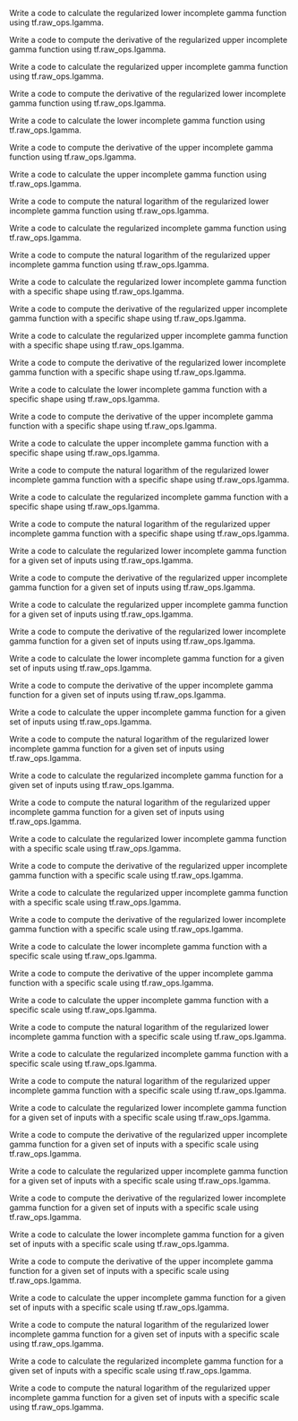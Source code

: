 Write a code to calculate the regularized lower incomplete gamma function using tf.raw_ops.Igamma.

Write a code to compute the derivative of the regularized upper incomplete gamma function using tf.raw_ops.Igamma.

Write a code to calculate the regularized upper incomplete gamma function using tf.raw_ops.Igamma.

Write a code to compute the derivative of the regularized lower incomplete gamma function using tf.raw_ops.Igamma.

Write a code to calculate the lower incomplete gamma function using tf.raw_ops.Igamma.

Write a code to compute the derivative of the upper incomplete gamma function using tf.raw_ops.Igamma.

Write a code to calculate the upper incomplete gamma function using tf.raw_ops.Igamma.

Write a code to compute the natural logarithm of the regularized lower incomplete gamma function using tf.raw_ops.Igamma.

Write a code to calculate the regularized incomplete gamma function using tf.raw_ops.Igamma.

Write a code to compute the natural logarithm of the regularized upper incomplete gamma function using tf.raw_ops.Igamma.

Write a code to calculate the regularized lower incomplete gamma function with a specific shape using tf.raw_ops.Igamma.

Write a code to compute the derivative of the regularized upper incomplete gamma function with a specific shape using tf.raw_ops.Igamma.

Write a code to calculate the regularized upper incomplete gamma function with a specific shape using tf.raw_ops.Igamma.

Write a code to compute the derivative of the regularized lower incomplete gamma function with a specific shape using tf.raw_ops.Igamma.

Write a code to calculate the lower incomplete gamma function with a specific shape using tf.raw_ops.Igamma.

Write a code to compute the derivative of the upper incomplete gamma function with a specific shape using tf.raw_ops.Igamma.

Write a code to calculate the upper incomplete gamma function with a specific shape using tf.raw_ops.Igamma.

Write a code to compute the natural logarithm of the regularized lower incomplete gamma function with a specific shape using tf.raw_ops.Igamma.

Write a code to calculate the regularized incomplete gamma function with a specific shape using tf.raw_ops.Igamma.

Write a code to compute the natural logarithm of the regularized upper incomplete gamma function with a specific shape using tf.raw_ops.Igamma.

Write a code to calculate the regularized lower incomplete gamma function for a given set of inputs using tf.raw_ops.Igamma.

Write a code to compute the derivative of the regularized upper incomplete gamma function for a given set of inputs using tf.raw_ops.Igamma.

Write a code to calculate the regularized upper incomplete gamma function for a given set of inputs using tf.raw_ops.Igamma.

Write a code to compute the derivative of the regularized lower incomplete gamma function for a given set of inputs using tf.raw_ops.Igamma.

Write a code to calculate the lower incomplete gamma function for a given set of inputs using tf.raw_ops.Igamma.

Write a code to compute the derivative of the upper incomplete gamma function for a given set of inputs using tf.raw_ops.Igamma.

Write a code to calculate the upper incomplete gamma function for a given set of inputs using tf.raw_ops.Igamma.

Write a code to compute the natural logarithm of the regularized lower incomplete gamma function for a given set of inputs using tf.raw_ops.Igamma.

Write a code to calculate the regularized incomplete gamma function for a given set of inputs using tf.raw_ops.Igamma.

Write a code to compute the natural logarithm of the regularized upper incomplete gamma function for a given set of inputs using tf.raw_ops.Igamma.

Write a code to calculate the regularized lower incomplete gamma function with a specific scale using tf.raw_ops.Igamma.

Write a code to compute the derivative of the regularized upper incomplete gamma function with a specific scale using tf.raw_ops.Igamma.

Write a code to calculate the regularized upper incomplete gamma function with a specific scale using tf.raw_ops.Igamma.

Write a code to compute the derivative of the regularized lower incomplete gamma function with a specific scale using tf.raw_ops.Igamma.

Write a code to calculate the lower incomplete gamma function with a specific scale using tf.raw_ops.Igamma.

Write a code to compute the derivative of the upper incomplete gamma function with a specific scale using tf.raw_ops.Igamma.

Write a code to calculate the upper incomplete gamma function with a specific scale using tf.raw_ops.Igamma.

Write a code to compute the natural logarithm of the regularized lower incomplete gamma function with a specific scale using tf.raw_ops.Igamma.

Write a code to calculate the regularized incomplete gamma function with a specific scale using tf.raw_ops.Igamma.

Write a code to compute the natural logarithm of the regularized upper incomplete gamma function with a specific scale using tf.raw_ops.Igamma.

Write a code to calculate the regularized lower incomplete gamma function for a given set of inputs with a specific scale using tf.raw_ops.Igamma.

Write a code to compute the derivative of the regularized upper incomplete gamma function for a given set of inputs with a specific scale using tf.raw_ops.Igamma.

Write a code to calculate the regularized upper incomplete gamma function for a given set of inputs with a specific scale using tf.raw_ops.Igamma.

Write a code to compute the derivative of the regularized lower incomplete gamma function for a given set of inputs with a specific scale using tf.raw_ops.Igamma.

Write a code to calculate the lower incomplete gamma function for a given set of inputs with a specific scale using tf.raw_ops.Igamma.

Write a code to compute the derivative of the upper incomplete gamma function for a given set of inputs with a specific scale using tf.raw_ops.Igamma.

Write a code to calculate the upper incomplete gamma function for a given set of inputs with a specific scale using tf.raw_ops.Igamma.

Write a code to compute the natural logarithm of the regularized lower incomplete gamma function for a given set of inputs with a specific scale using tf.raw_ops.Igamma.

Write a code to calculate the regularized incomplete gamma function for a given set of inputs with a specific scale using tf.raw_ops.Igamma.

Write a code to compute the natural logarithm of the regularized upper incomplete gamma function for a given set of inputs with a specific scale using tf.raw_ops.Igamma.